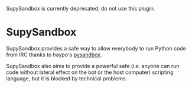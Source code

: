 SupySandbox is currently deprecated, do not use this plugin.

# SupySandbox

SupySandbox provides a safe way to allow everybody to run Python code from IRC
thanks to haypo's [pysandbox].

SupySandbox also aims to provide a powerful safe (i.e. anyone can run code
without lateral effect on the bot or the host computer) scripting language,
but it is blocked by technical problems.

[pysandbox]:https://github.com/haypo/pysandbox
